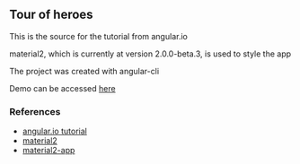 ## Tour of heroes

This is the source for the tutorial from angular.io

material2, which is currently at version 2.0.0-beta.3, is used to style the app

The project was created with angular-cli

Demo can be accessed [here](https://jazzominy.github.io/ng-toh)

### References

* [angular.io tutorial](https://angular.io/docs/ts/latest/tutorial/)
* [material2](https://github.com/angular/material2)
* [material2-app](https://github.com/jelbourn/material2-app)
